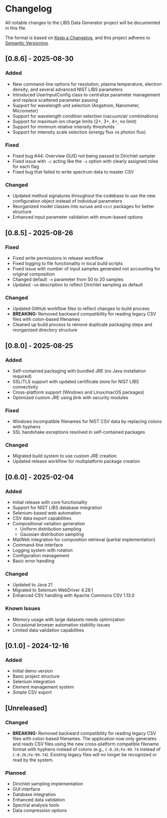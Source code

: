 # Changelog

All notable changes to the LIBS Data Generator project will be documented in this file.

The format is based on [Keep a Changelog](https://keepachangelog.com/en/1.0.0/),
and this project adheres to [Semantic Versioning](https://semver.org/spec/v2.0.0.html).

## [0.8.6] - 2025-08-30
### Added
- New command-line options for resolution, plasma temperature, electron density, and several advanced NIST LIBS parameters
- Introduced UserInputConfig class to centralize parameter management and replace scattered parameter passing
- Support for wavelength unit selection (Angstrom, Nanometer, Micrometer)
- Support for wavelength condition selection (vacuum/air combinations)
- Support for maximum ion charge limits (2+, 3+, 4+, no limit)
- Support for minimum relative intensity thresholds
- Support for intensity scale selection (energy flux vs photon flux)

### Fixed
- Fixed bug #44: Overview GUID not being passed to Dirichlet sampler
- Fixed issue with `-c` acting like the `-s` option with clearly assigned roles for each flag
- Fixed bug that failed to write spectrum data to master CSV

### Changed
- Updated method signatures throughout the codebase to use the new configuration object instead of individual parameters
- Reorganized model classes into `matweb` and `nist` packages for better structure
- Enhanced input parameter validation with enum-based options

## [0.8.5] - 2025-08-26
### Fixed
- Fixed write permissions in release workflow
- Fixed logging to file functionality in local build scripts
- Fixed issue with number of input samples generated not accounting for original composition
- Changed default `-n` parameter from 50 to 20 samples
- Updated `-vm` description to reflect Dirichlet sampling as default

### Changed
- Updated GitHub workflow files to reflect changes to build process
- **BREAKING:** Removed backward compatibility for reading legacy CSV files with colon-based filenames
- Cleaned up build process to remove duplicate packaging steps and reorganized directory structure

## [0.8.0] - 2025-08-25
### Added
- Self-contained packaging with bundled JRE (no Java installation required)
- SSL/TLS support with updated certificate store for NIST LIBS connectivity
- Cross-platform support (Windows and Linux/macOS packages)
- Optimized custom JRE using jlink with security modules

### Fixed
- Windows incompatible filenames for NIST CSV data by replacing colons with hyphens
- SSL handshake exceptions resolved in self-contained packages

### Changed
- Migrated build system to use custom JRE creation
- Updated release workflow for multiplatform package creation

## [0.6.0] - 2025-02-04
### Added
- Initial release with core functionality
- Support for NIST LIBS database integration
- Selenium-based web automation
- CSV data export capabilities
- Compositional variation generation
  - Uniform distribution sampling
  - Gaussian distribution sampling
- MatWeb integration for composition retrieval (partial implementation)
- Command-line interface
- Logging system with rotation
- Configuration management
- Basic error handling

### Changed
- Updated to Java 21
- Migrated to Selenium WebDriver 4.28.1
- Enhanced CSV handling with Apache Commons CSV 1.13.0

### Known Issues
- Memory usage with large datasets needs optimization
- Occasional browser automation stability issues
- Limited data validation capabilities

## [0.1.0] - 2024-12-16
### Added
- Initial demo version
- Basic project structure
- Selenium integration
- Element management system
- Simple CSV export

## [Unreleased]
### Changed
- **BREAKING:** Removed backward compatibility for reading legacy CSV files with colon-based filenames. The application now only generates and reads CSV files using the new cross-platform compatible filename format with hyphens instead of colons (e.g., `C-0.26;Fe-99.74` instead of `C:0.26;Fe:99.74`). Existing legacy files will no longer be recognized or read by the system.

### Planned
- Dirichlet sampling implementation
- GUI interface
- Database integration
- Enhanced data validation
- Spectral analysis tools
- Data compression options
